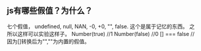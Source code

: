 ## js有哪些假值？为什么？
七个假值，
undefined, null, NAN, -0, +0, "", false.
这个是属于记忆的东西。
之所以这样可以实验这样子。
Number(true)  //1
Number(false)   //0
[] === false    //因为[]转换后为"",""为内置的假值。